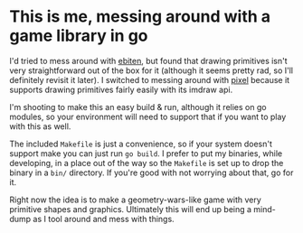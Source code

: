 # This is me, messing around with a game library in go

I'd tried to mess around with [ebiten](https://github.com/hajimehoshi/ebiten), but found that drawing primitives isn't very straightforward out of the box for it (although it seems pretty rad, so I'll definitely revisit it later).  I switched to messing around with [pixel](https://github.com/faiface/pixel) because it supports drawing primitives fairly easily with its imdraw api.

I'm shooting to make this an easy build & run, although it relies on go modules, so your environment will need to support that if you want to play with this as well.

The included `Makefile` is just a convenience, so if your system doesn't support make you can just run `go build`.  I prefer to put my binaries, while developing, in a place out of the way so the `Makefile` is set up to drop the binary in a `bin/` directory.  If you're good with not worrying about that, go for it.

Right now the idea is to make a geometry-wars-like game with very primitive shapes and graphics.  Ultimately this will end up being a mind-dump as I tool around and mess with things.
